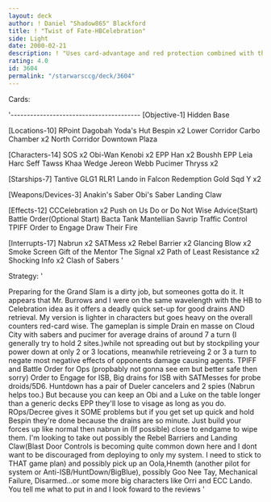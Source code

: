 ```yaml
---
layout: deck
author: ! Daniel "Shadow865" Blackford
title: ! "Twist of Fate-HBCelebration"
side: Light
date: 2000-02-21
description: ! "Uses card-advantage and red protection combined with the quick set up of CCCelebration with Hidden Base."
rating: 4.0
id: 3604
permalink: "/starwarsccg/deck/3604"
---
```

Cards: 

'----------------------------------------
[Objective-1]
Hidden Base

[Locations-10]
RPoint
Dagobah
Yoda's Hut
Bespin x2
Lower Corridor
Carbo Chamber x2
North Corridor
Downtown Plaza

[Characters-14]
SOS x2
Obi-Wan Kenobi x2
EPP Han x2
Boushh
EPP Leia
Harc Seff
Tawss Khaa
Wedge
Jereon Webb
Pucimer Thryss x2

[Starships-7]
Tantive
GLG1
RLR1
Lando in Falcon
Redemption
Gold Sqd Y x2

[Weapons/Devices-3]
Anakin's Saber
Obi's Saber
Landing Claw

[Effects-12]
CCCelebration x2
Push on Us
Do or Do Not
Wise Advice(Start)
Battle Order(Optional Start)
Bacta Tank
Mantellian Savrip
Traffic Control
TPIFF
Order to Engage
Draw Their Fire

[Interrupts-17]
Nabrun x2
SATMess x2
Rebel Barrier x2
Glancing Blow x2
Smoke Screen
Gift of the Mentor
The Signal x2
Path of Least Resistance x2
Shocking Info x2
Clash of Sabers '

Strategy: '

Preparing for the Grand Slam is a dirty job, but someones gotta do it. It appears that Mr. Burrows and I were on the same wavelength with the HB to Celebration idea as it offers a deadly quick set-up for good drains AND retrieval. My version is lighter in characters but goes heavy on the overall counters red-card wise. The gameplan is simple Drain en masse on Cloud City with sabers and pucimer for average drains of around 7 a turn (I generally try to hold 2 sites.)while not spreading out but by stockpiling your power down at only 2 or 3 locations, meanwhile retrieveing 2 or 3 a turn to negate most negative effects of opponents damage causing agents. TPIFF and Battle Order for Ops (propbably not gonna see em but better safe then sorry) Order to Engage for ISB, Big drains for ISB with SATMesses for probe droids/5D6. Huntdown has a pair of Dueler cancelers and 2 spies (Nabrun helps too.) But because you can keep an Obi and a Luke on the table longer than a generic decks EPP they'll lose to visage as long as you do. ROps/Decree gives it SOME problems but if you get set up quick and hold Bespin they're done because the drains are so minute. Just build your forces up like normal then nabrun in (If possible) close to endgame to wipe them. I'm looking to take out possibly the Rebel Barriers and Landing Claw(Blast Door Controls is becoming quite common down here and I dont want to be discouraged from deploying to only my system. I need to stick to THAT game plan) and possibly pick up an Oola,Hnemth (another pilot for system or Anti-ISB/HuntDown/BigBlue), possibly Goo Nee Tay, Mechanical Failure, Disarmed...or some more big characters like Orri and ECC Lando. You tell me what to put in and I look foward to the reviews '

